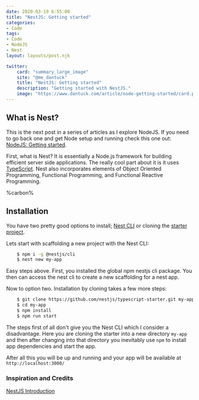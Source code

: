 ```yaml
---
date: 2020-03-19 6:55:00
title: "NestJS: Getting started"
categories:
- Code
tags:
- Code
- NodeJS
- Nest
layout: layouts/post.njk

twitter:
    card: "summary_large_image"
    site: "@me_dantuck"
    title: "NestJS: Getting started"
    description: "Getting started with NestJS."
    image: "https://www.dantuck.com/article/node-getting-started/card.png"
---
```


## What is Nest?

This is the next post in a series of articles as I explore NodeJS. If you need to go back one and get Node setup and running check this one out: [NodeJS: Getting started](/article/node-getting-started/).

First, what is Nest? It is essentially a Node.js framework for building efficient server side applications. The really cool part about it is it uses [TypeScript](https://www.typescriptlang.org/). Nest also incorporates elements of Object Oriented Programming, Functional Programming, and Functional Reactive Programming.

%carbon%

## Installation

You have two pretty good options to install; [Nest CLI](https://docs.nestjs.com/cli/overview) or cloning the [starter project](https://github.com/nestjs/typescript-starter).

Lets start with scaffolding a new project with the Nest CLI:
``` bash
    $ npm i -g @nestjs/cli
    $ nest new my-app
```
Easy steps above. First, you installed the global npm nestjs cli package. You then can access the nest cli to create a new scaffolding for a nest app.

Now to option two. Installation by cloning takes a few more steps:
``` bash
    $ git clone https://github.com/nestjs/typescript-starter.git my-app
    $ cd my-app
    $ npm install
    $ npm run start
```
The steps first of all don't give you the Nest CLI which I consider a disadvantage. Here you are cloning the starter into a new directory `my-app` and then after changing into that directory you inevitably use `npm` to install app dependencies and start the app.

After all this you will be up and running and your app will be available at `http://localhost:3000/`

### Inspiration and Credits

[NestJS Introduction](https://docs.nestjs.com/)